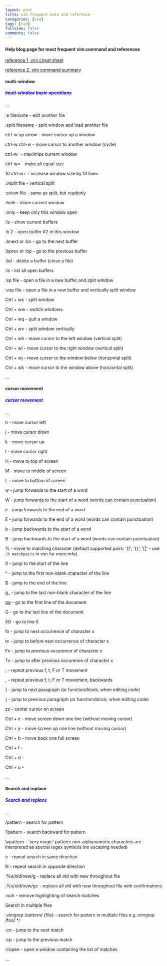 ```yaml
---
layout: post
title: vim frequent note and reference
categories: [vim]
tags: [vim]
fullview: false
comments: false
---
```

#### Help blog page for most frequent vim command and references 



[reference 1, vim cheat sheet](https://vim.rtorr.com/)

[reference 2, vim command summary](https://www.cs.oberlin.edu/~kuperman/help/vim/home.html)

#### multi-window
##### <span style="color:blue">lmuti-window basic operations </span>
...

 :e filename      - edit another file

 :split filename  - split window and load another file

 ctrl-w up arrow  - move cursor up a window

 ctrl-w ctrl-w    - move cursor to another window (cycle)

 ctrl-w_          - maximize current window

 ctrl-w=          - make all equal size

 10 ctrl-w+       - increase window size by 10 lines

 :vsplit file     - vertical split

 :sview file      - same as split, but readonly

 :hide            - close current window

 :only            - keep only this window open

 :ls              - show current buffers

 :b 2             - open buffer #2 in this window

 :bnext or :bn - go to the next buffer

 :bprev or :bp - go to the previous buffer

 :bd - delete a buffer (close a file)

 :ls - list all open buffers

 :sp file - open a file in a new buffer and split window

 :vsp file - open a file in a new buffer and vertically split window

 Ctrl + ws - split window

 Ctrl + ww - switch windows

 Ctrl + wq - quit a window

 Ctrl + wv - split window vertically

 Ctrl + wh - move cursor to the left window (vertical split)

 Ctrl + wl - move cursor to the right window (vertical split)

 Ctrl + wj - move cursor to the window below (horizontal split)

 Ctrl + wk - move cursor to the window above (horizontal split)

...

#### cursor movement 
##### <span style="color:blue">cursor movement</span>
...

h - move cursor left

j - move cursor down

k - move cursor up

l - move cursor right

H - move to top of screen

M - move to middle of screen

L - move to bottom of screen

w - jump forwards to the start of a word

W - jump forwards to the start of a word (words can contain punctuation)

e - jump forwards to the end of a word

E - jump forwards to the end of a word (words can contain punctuation)

b - jump backwards to the start of a word

B - jump backwards to the start of a word (words can contain punctuation)

% - move to matching character (default supported pairs: '()', '{}', '[]' - use <code>:h matchpairs</code> in vim for more info)

0 - jump to the start of the line

^ - jump to the first non-blank character of the line

$ - jump to the end of the line

g_ - jump to the last non-blank character of the line

gg - go to the first line of the document

G - go to the last line of the document

5G - go to line 5

fx - jump to next occurrence of character x

tx - jump to before next occurrence of character x

Fx - jump to previous occurence of character x

Tx - jump to after previous occurence of character x

; - repeat previous f, t, F or T movement

, - repeat previous f, t, F or T movement, backwards

} - jump to next paragraph (or function/block, when editing code)

{ - jump to previous paragraph (or function/block, when editing code)

zz - center cursor on screen

Ctrl + e - move screen down one line (without moving cursor)

Ctrl + y - move screen up one line (without moving cursor)

Ctrl + b - move back one full screen

Ctrl + f -

Ctrl + d -

Ctrl + u -

...
#### Search and replace
##### <span style="color:blue">Search and replace</span>
...

/pattern - search for pattern

?pattern - search backward for pattern

\vpattern - 'very magic' pattern: non-alphanumeric characters are interpreted as special regex symbols (no escaping needed)

n - repeat search in same direction

N - repeat search in opposite direction

:%s/old/new/g - replace all old with new throughout file

:%s/old/new/gc - replace all old with new throughout file with confirmations

:noh - remove highlighting of search matches

Search in multiple files

:vimgrep /pattern/ {file} - search for pattern in multiple files
	e.g.:vimgrep /foo/ **/*

:cn - jump to the next match

:cp - jump to the previous match

:copen - open a window containing the list of matches

... 
